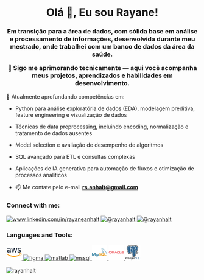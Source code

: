 <h1 align="center">Olá 👋, Eu sou Rayane!</h1>
<h3 align="center">Em transição para a área de dados, com sólida base em análise e processamento de informações, desenvolvida durante meu mestrado, onde trabalhei com um banco de dados da área da saúde.

🚀 Sigo me aprimorando tecnicamente — aqui você acompanha meus projetos, aprendizados e habilidades em desenvolvimento.</h3>

🌱 Atualmente aprofundando competências em:

- Python para análise exploratória de dados (EDA), modelagem preditiva, feature engineering e visualização de dados

- Técnicas de data preprocessing, incluindo encoding, normalização e tratamento de dados ausentes

- Model selection e avaliação de desempenho de algoritmos

- SQL avançado para ETL e consultas complexas

- Aplicações de IA generativa para automação de fluxos e otimização de processos analíticos

- 📫 Me contate pelo e-mail **rs.anhalt@gmail.com**

<h3 align="left">Connect with me:</h3>
<p align="left">
<a href="https://linkedin.com/in/www.linkedin.com/in/rayaneanhalt" target="blank"><img align="center" src="https://raw.githubusercontent.com/rahuldkjain/github-profile-readme-generator/master/src/images/icons/Social/linked-in-alt.svg" alt="www.linkedin.com/in/rayaneanhalt" height="30" width="40" /></a>
<a href="https://instagram.com/@rayanhalt" target="blank"><img align="center" src="https://raw.githubusercontent.com/rahuldkjain/github-profile-readme-generator/master/src/images/icons/Social/instagram.svg" alt="@rayanhalt" height="30" width="40" /></a>
<a href="https://medium.com/@rayanhalt" target="blank"><img align="center" src="https://raw.githubusercontent.com/rahuldkjain/github-profile-readme-generator/master/src/images/icons/Social/medium.svg" alt="@rayanhalt" height="30" width="40" /></a>
</p>

<h3 align="left">Languages and Tools:</h3>
<p align="left"> <a href="https://aws.amazon.com" target="_blank" rel="noreferrer"> <img src="https://raw.githubusercontent.com/devicons/devicon/master/icons/amazonwebservices/amazonwebservices-original-wordmark.svg" alt="aws" width="40" height="40"/> </a> <a href="https://www.figma.com/" target="_blank" rel="noreferrer"> <img src="https://www.vectorlogo.zone/logos/figma/figma-icon.svg" alt="figma" width="40" height="40"/> </a> <a href="https://www.mathworks.com/" target="_blank" rel="noreferrer"> <img src="https://upload.wikimedia.org/wikipedia/commons/2/21/Matlab_Logo.png" alt="matlab" width="40" height="40"/> </a> <a href="https://www.microsoft.com/en-us/sql-server" target="_blank" rel="noreferrer"> <img src="https://www.svgrepo.com/show/303229/microsoft-sql-server-logo.svg" alt="mssql" width="40" height="40"/> </a> <a href="https://www.mysql.com/" target="_blank" rel="noreferrer"> <img src="https://raw.githubusercontent.com/devicons/devicon/master/icons/mysql/mysql-original-wordmark.svg" alt="mysql" width="40" height="40"/> </a> <a href="https://www.oracle.com/" target="_blank" rel="noreferrer"> <img src="https://raw.githubusercontent.com/devicons/devicon/master/icons/oracle/oracle-original.svg" alt="oracle" width="40" height="40"/> </a> <a href="https://www.postgresql.org" target="_blank" rel="noreferrer"> <img src="https://raw.githubusercontent.com/devicons/devicon/master/icons/postgresql/postgresql-original-wordmark.svg" alt="postgresql" width="40" height="40"/> </a> </p>

<p><img align="center" src="https://github-readme-stats.vercel.app/api/top-langs?username=rayanhalt&show_icons=true&locale=en&layout=compact" alt="rayanhalt" /></p>
